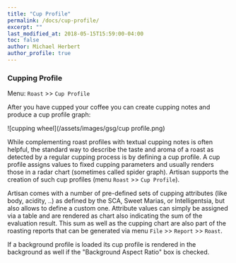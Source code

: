 ```yaml
---
title: "Cup Profile"
permalink: /docs/cup-profile/
excerpt: ""
last_modified_at: 2018-05-15T15:59:00-04:00
toc: false
author: Michael Herbert
author_profile: true
---
```


### Cupping Profile

Menu: `Roast` >> `Cup Profile`

After you have cupped your coffee you can create cupping notes and produce a cup profile graph:

![cupping wheel](/assets/images/gsg/cup profile.png)

While complementing roast profiles with textual cupping notes is often helpful, the standard way to describe the taste and aroma of a roast as detected by a regular cupping process is by defining a cup profile. A cup profile assigns values to fixed cupping parameters and usually renders those in a radar chart (sometimes called spider graph). Artisan supports the creation of such cup profiles (menu `Roast` >> `Cup Profile`).

Artisan comes with a number of pre-defined sets of cupping attributes (like body, acidity, ..) as defined by the SCA, Sweet Marias, or Intelligentsia, but also allows to define a custom one. Attribute values can simply be assigned via a table and are rendered as chart also indicating the sum of the evaluation result. This sum as well as the cupping chart are also part of the roasting reports that can be generated via menu `File` >> `Report` >> `Roast`.

If a background profile is loaded its cup profile is rendered in the background as well if the "Background Aspect Ratio" box is checked.

